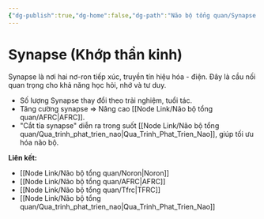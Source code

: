 ```yaml
---
{"dg-publish":true,"dg-home":false,"dg-path":"Não bộ tổng quan/Synapse.md","permalink":"/nao-bo-tong-quan/synapse/","dgPassFrontmatter":true,"noteIcon":"","created":"2025-01-01T22:47:22.367+07:00","updated":"2025-01-01T22:49:34.185+07:00"}
---
```


# Synapse (Khớp thần kinh)

Synapse là nơi hai nơ-ron tiếp xúc, truyền tín hiệu hóa - điện. Đây là cầu nối quan trọng cho khả năng học hỏi, nhớ và tư duy.

- Số lượng Synapse thay đổi theo trải nghiệm, tuổi tác.
- Tăng cường synapse ⇒ Nâng cao [[Node Link/Não bộ tổng quan/AFRC\|AFRC]].
- "Cắt tỉa synapse" diễn ra trong suốt [[Node Link/Não bộ tổng quan/Qua_trinh_phat_trien_nao\|Qua_Trinh_Phat_Trien_Nao]], giúp tối ưu hóa não bộ.

**Liên kết:**
- [[Node Link/Não bộ tổng quan/Noron\|Noron]]
- [[Node Link/Não bộ tổng quan/AFRC\|AFRC]]
- [[Node Link/Não bộ tổng quan/Tfrc\|TFRC]]
- [[Node Link/Não bộ tổng quan/Qua_trinh_phat_trien_nao\|Qua_Trinh_Phat_Trien_Nao]]